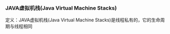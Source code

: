 ### JAVA虚拟机栈(Java Virtual Machine Stacks) ###
定义：JAVA虚拟机栈(Java Virtual Machine Stacks)是线程私有的，它的生命周期与线程相同